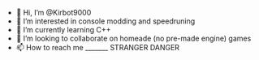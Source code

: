 - 👋 Hi, I’m @Kirbot9000
- 👀 I’m interested in console modding and speedruning
- 🌱 I’m currently learning C++
- 💞️ I’m looking to collaborate on homeade (no pre-made engine) games
- 📫 How to reach me _______ STRANGER DANGER

<!---
Kirbot9000/Kirbot9000 is a ✨ special ✨ repository because its `README.md` (this file) appears on your GitHub profile.
You can click the Preview link to take a look at your changes.
--->
